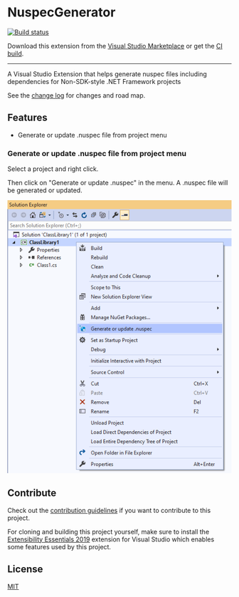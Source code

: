 # NuspecGenerator


[![Build status](https://ci.appveyor.com/api/projects/status/y3ihiyglunswbjqw?svg=true)](https://ci.appveyor.com/project/afaq-khan/nuspecgenerator)

Download this extension from the [Visual Studio Marketplace](http://vsixgallery.com/extension/)
or get the [CI build](https://www.vsixgallery.com/extension/bb82e765-ab80-4b8b-a93c-3aa7399ee392).

---------------------------------------

A Visual Studio Extension that helps generate nuspec files including dependencies for Non-SDK-style .NET Framework projects


See the [change log](CHANGELOG.md) for changes and road map.

## Features

- Generate or update .nuspec file from project menu

### Generate or update .nuspec file from project menu
Select a project and right click.

Then click on "Generate or update .nuspec" in the menu. A .nuspec file will be generated or updated.

![Image](Images/image.png)

## Contribute
Check out the [contribution guidelines](CONTRIBUTING.md)
if you want to contribute to this project.

For cloning and building this project yourself, make sure
to install the
[Extensibility Essentials 2019](https://marketplace.visualstudio.com/items?itemName=MadsKristensen.ExtensibilityEssentials2019)
extension for Visual Studio which enables some features
used by this project.

## License
[MIT](LICENSE)

